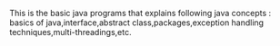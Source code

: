 
This is the basic java programs that explains following java concepts :
<br>
basics of java,interface,abstract class,packages,exception handling techniques,multi-threadings,etc.
